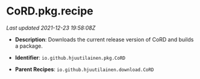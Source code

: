 # CoRD.pkg.recipe

_Last updated 2021-12-23 19:58:08Z_

- **Description**: Downloads the current release version of CoRD and builds a package.

- **Identifier**: `io.github.hjuutilainen.pkg.CoRD`

- **Parent Recipes**: `io.github.hjuutilainen.download.CoRD`